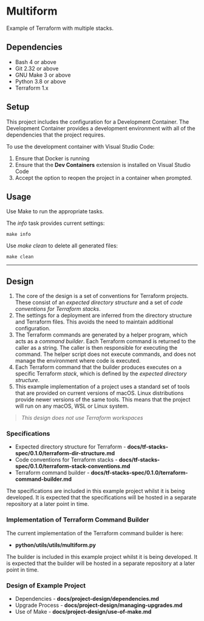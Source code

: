 # Multiform

Example of Terraform with multiple stacks.

## Dependencies

- Bash 4 or above
- Git 2.32 or above
- GNU Make 3 or above
- Python 3.8 or above
- Terraform 1.x

## Setup

This project includes the configuration for a Development Container. The Development Container provides a development environment with all of the dependencies that the project requires.

To use the development container with Visual Studio Code:

1. Ensure that Docker is running
2. Ensure that the **Dev Containers** extension is installed on Visual Studio Code
3. Accept the option to reopen the project in a container when prompted.

## Usage

Use Make to run the appropriate tasks.

The *info* task provides current settings:

    make info

Use *make clean* to delete all generated files:

    make clean

---

## Design 

1. The core of the design is a set of conventions for Terraform projects. These consist of an *expected directory structure* and a set of *code conventions for Terraform stacks*.
2. The settings for a deployment are inferred from the directory structure and Terraform files. This avoids the need to maintain additional configuration.
3. The Terraform commands are generated by a helper program, which acts as a *command builder*. Each Terraform command is returned to the caller as a string. The caller is then responsible for executing the command. The helper script does not execute commands, and does not manage the environment where code is executed.
4. Each Terraform command that the builder produces executes on a specific Terraform *stack*, which is defined by the *expected directory structure*.
5. This example implementation of a project uses a standard set of tools that are provided on current versions of macOS. Linux distributions provide newer versions of the same tools. This means that the project will run on any macOS, WSL or Linux system.

> *This design does not use Terraform workspaces*

### Specifications

- Expected directory structure for Terraform - **docs/tf-stacks-spec/0.1.0/terraform-dir-structure.md**
- Code conventions for Terraform stacks - **docs/tf-stacks-spec/0.1.0/terraform-stack-conventions.md**
- Terraform command builder - **docs/tf-stacks-spec/0.1.0/terraform-command-builder.md**

The specifications are included in this example project whilst it is being developed. It is expected that the specifications will be hosted in a separate repository at a later point in time.

### Implementation of Terraform Command Builder

The current implementation of the Terraform command builder is here:

- **python/utils/utils/multiform.py**

The builder is included in this example project whilst it is being developed. It is expected that the builder will be hosted in a separate repository at a later point in time.

### Design of Example Project

- Dependencies - **docs/project-design/dependencies.md**
- Upgrade Process - **docs/project-design/managing-upgrades.md**
- Use of Make - **docs/project-design/use-of-make.md**

